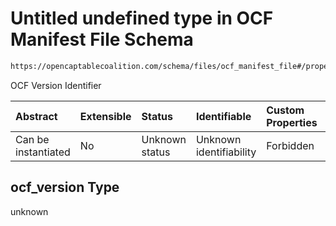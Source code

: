 # Untitled undefined type in OCF Manifest File Schema

```txt
https://opencaptablecoalition.com/schema/files/ocf_manifest_file#/properties/ocf_version
```

OCF Version Identifier

| Abstract            | Extensible | Status         | Identifiable            | Custom Properties | Additional Properties | Access Restrictions | Defined In                                                                                            |
| :------------------ | :--------- | :------------- | :---------------------- | :---------------- | :-------------------- | :------------------ | :---------------------------------------------------------------------------------------------------- |
| Can be instantiated | No         | Unknown status | Unknown identifiability | Forbidden         | Allowed               | none                | [OCFManifestFile.schema.json*](../../schema/files/OCFManifestFile.schema.json "open original schema") |

## ocf_version Type

unknown
